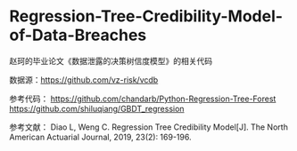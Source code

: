 # Regression-Tree-Credibility-Model-of-Data-Breaches
赵珂的毕业论文《数据泄露的决策树信度模型》的相关代码

数据源：https://github.com/vz-risk/vcdb

参考代码：
https://github.com/chandarb/Python-Regression-Tree-Forest
https://github.com/shiluqiang/GBDT_regression

参考文献：
Diao L, Weng C. Regression Tree Credibility Model[J]. 
The North American Actuarial Journal, 2019, 23(2): 169-196.
